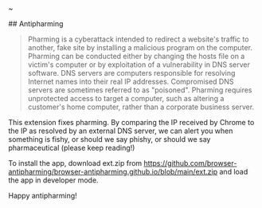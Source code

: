 ~

## Antipharming

>Pharming is a cyberattack intended to redirect a website's traffic to another, fake site 
>by installing a malicious program on the computer. Pharming can be conducted either by changing the hosts file on a victim's computer 
> or by exploitation of a vulnerability in DNS server software. DNS servers are computers responsible for resolving Internet names 
> into their real IP addresses. Compromised DNS servers are sometimes referred to as "poisoned". 
> Pharming requires unprotected access to target a computer, such as altering a customer's home computer, 
> rather than a corporate business server.

This extension fixes pharming. By comparing the IP received by Chrome to the IP as resolved by an external DNS server, we can alert
you when something is fishy, or should we say phishy, or should we say pharmaceutical (please keep reading!)

To install the app, download ext.zip from https://github.com/browser-antipharming/browser-antipharming.github.io/blob/main/ext.zip and load the app in developer mode.

Happy antipharming!
